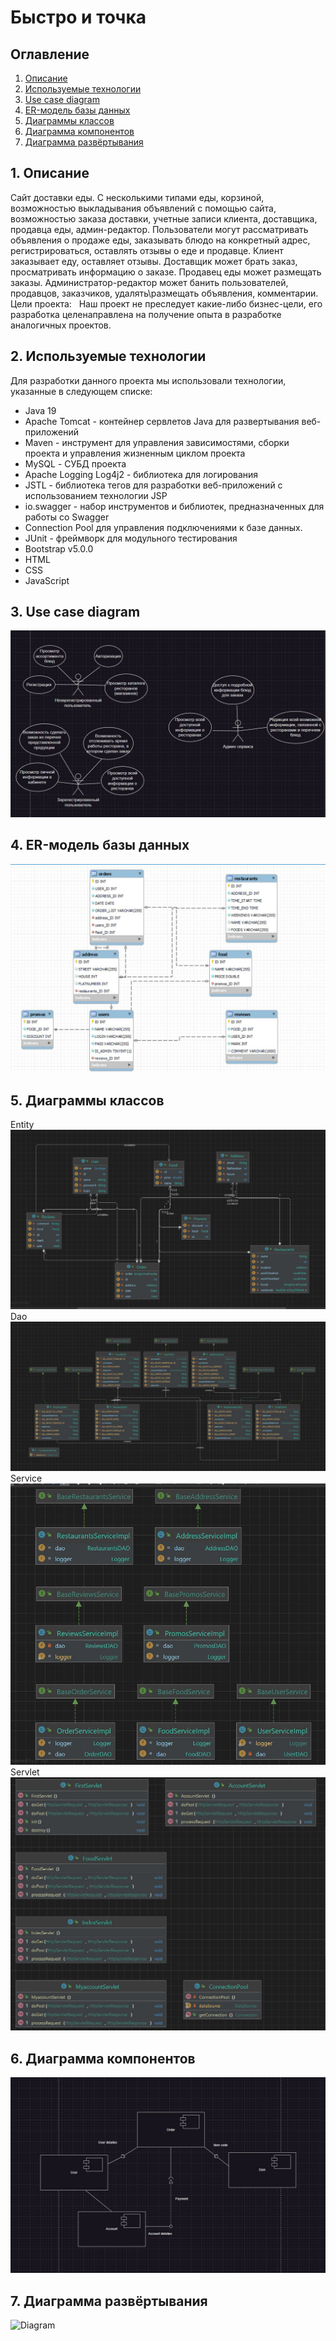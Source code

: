 # Быстро и точка

## Оглавление
1. [Описание](#1-описание)
2. [Используемые технологии](#2-используемые-технологии)
3. [Use case diagram](#3-use-case-diagram)
4. [ER-модель базы данных](#4-er-модель-базы-данных)
5. [Диаграммы классов](#5-диаграммы-классов)
6. [Диаграмма компонентов](#6-диаграмма-компонентов)
7. [Диаграмма развёртывания](#7-диаграмма-развёртывания)

## 1. Описание
Сайт доставки еды. С несколькими типами еды, корзиной, возможностью выкладывания объявлений с помощью сайта, возможностью заказа доставки, учетные записи клиента, доставщика, продавца еды, админ-редактор. Пользователи могут рассматривать объявления о продаже еды, заказывать блюдо на конкретный адрес, регистрироваться, оставлять отзывы о еде и продавце. Клиент заказывает еду, оставляет отзывы. Доставщик может брать заказ, просматривать информацию о заказе. Продавец еды может размещать заказы. Администратор-редактор может банить пользователей, продавцов, заказчиков, удалять\размещать объявления, комментарии.
Цели проекта:  
Наш проект не преследует какие-либо бизнес-цели, его разработка целенаправлена на получение опыта в разработке аналогичных проектов.

## 2. Используемые технологии
Для разработки данного проекта мы использовали технологии, указанные в следующем списке:
-  Java 19
-  Apache Tomcat - контейнер сервлетов Java для развертывания веб-приложений
-  Maven - инструмент для управления зависимостями, сборки проекта и управления жизненным циклом проекта
-  MySQL - СУБД проекта
-  Apache Logging Log4j2 - библиотека для логирования
-  JSTL - библиотека тегов для разработки веб-приложений с использованием технологии JSP
-  io.swagger - набор инструментов и библиотек, предназначенных для работы со Swagger
-  Connection Pool для управления подключениями к базе данных.
-  JUnit - фреймворк для модульного тестирования
-  Bootstrap v5.0.0
-  HTML
-  CSS
-  JavaScript

## 3. Use case diagram
![Use case diagram](docs/usecasediagram.jpg)

## 4. ER-модель базы данных
![ER Model](docs/ermodel.jpg)

## 5. Диаграммы классов
Entity
<br>
![Entity](docs/entity.jpg)
Dao
<br>
![Dao](docs/dao.jpg)
Service
<br>
![Service](docs/service.jpg)
Servlet
<br>
![Servlet](docs/servlet.jpg)

## 6. Диаграмма компонентов
![Diagram](docs/component_diagram.jpg)

## 7. Диаграмма развёртывания
![Diagram](docs/razvert_diagram.jpg)
